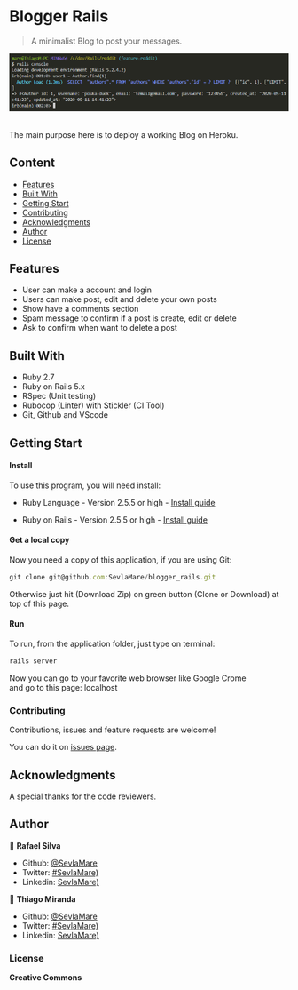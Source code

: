 # Blogger Rails
> A minimalist Blog to post your messages.<br>

![screenshot](screenshot.png)

<br>The main purpose here is to deploy a working Blog on Heroku.<br>

## Content

* [Features](#features)
* [Built With](#built-with)
* [Getting Start](#getting-start)
* [Contributing](#contributing)
* [Acknowledgments](#acknowledgments)
* [Author](#author)
* [License](#license)

## Features

<ul>
  <li>User can make a account and login</li>
  <li>Users can make post, edit and delete your own posts</li>
  <li>Show have a comments section</li>
  <li>Spam message to confirm if a post is create, edit or delete</li>
  <li>Ask to confirm when want to delete a post</li>
</ul>

## Built With

- Ruby 2.7<br>
- Ruby on Rails 5.x <br>
- RSpec (Unit testing) <br>
- Rubocop (Linter) with Stickler (CI Tool) <br>
- Git, Github and VScode <br>

## Getting Start

#### Install
To use this program, you will need install:
* Ruby Language - Version 2.5.5 or high - [Install guide](https://www.ruby-lang.org/en/documentation/installation/)

* Ruby on Rails - Version 2.5.5 or high - [Install guide](https://guides.rubyonrails.org/v5.0/getting_started.html#installing-rails)


#### Get a local copy
Now you need a copy of this application, if you are using Git:
```js
git clone git@github.com:SevlaMare/blogger_rails.git
```
Otherwise just hit (Download Zip) on green button (Clone or Download) at top of this page.


#### Run
To run, from the application folder, just type on terminal:
```js
rails server
```
Now you can go to your favorite web browser like Google Crome
<br>and go to this page: localhost

### Contributing

Contributions, issues and feature requests are welcome!

You can do it on [issues page](issues/).

## Acknowledgments

A special thanks for the code reviewers.

## Author

👤 **Rafael Silva**

- Github: [@SevlaMare](https://github.com/SevlaMare)
- Twitter: [#SevlaMare)](https://twitter.com/SevlaMare)
- Linkedin: [SevlaMare)](https://www.linkedin.com/in/sevlamare)

👤 **Thiago Miranda**

- Github: [@SevlaMare](https://github.com/SevlaMare)
- Twitter: [#SevlaMare)](https://twitter.com/SevlaMare)
- Linkedin: [SevlaMare)](https://www.linkedin.com/in/sevlamare)

### License

<strong>Creative Commons</strong>

